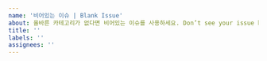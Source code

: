 ```yaml
---
name: '비어있는 이슈 | Blank Issue'
about: 올바른 카테고리가 없다면 비어있는 이슈를 사용하세요. Don’t see your issue here? Use a blank Issue
title: ''
labels: ''
assignees: ''
---
```

